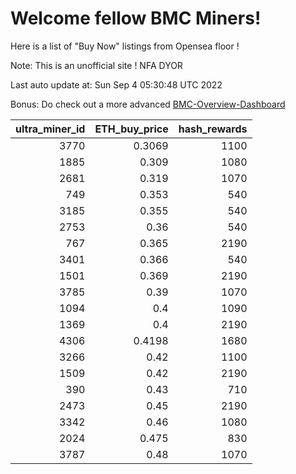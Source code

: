 # Welcome fellow BMC Miners!
Here is a list of "Buy Now" listings from Opensea floor !

Note: This is an unofficial site ! NFA DYOR

Last auto update at: Sun Sep  4 05:30:48 UTC 2022

Bonus: Do check out a more advanced [BMC-Overview-Dashboard](https://dune.com/defifunk/BMC-Overview-Dashboard)


|   ultra_miner_id |   ETH_buy_price |   hash_rewards |
|-----------------:|----------------:|---------------:|
|             3770 |          0.3069 |           1100 |
|             1885 |          0.309  |           1080 |
|             2681 |          0.319  |           1070 |
|              749 |          0.353  |            540 |
|             3185 |          0.355  |            540 |
|             2753 |          0.36   |            540 |
|              767 |          0.365  |           2190 |
|             3401 |          0.366  |            540 |
|             1501 |          0.369  |           2190 |
|             3785 |          0.39   |           1070 |
|             1094 |          0.4    |           1090 |
|             1369 |          0.4    |           2190 |
|             4306 |          0.4198 |           1680 |
|             3266 |          0.42   |           1100 |
|             1509 |          0.42   |           2190 |
|              390 |          0.43   |            710 |
|             2473 |          0.45   |           2190 |
|             3342 |          0.46   |           1080 |
|             2024 |          0.475  |            830 |
|             3787 |          0.48   |           1070 |